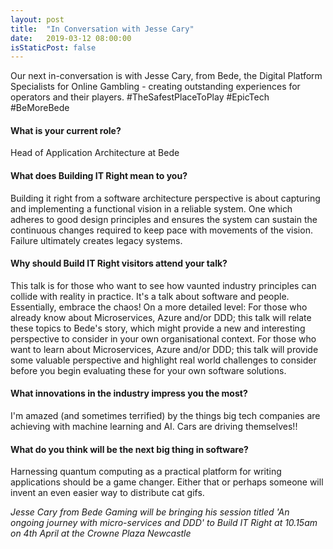 ```yaml
---
layout: post
title:  "In Conversation with Jesse Cary"
date:   2019-03-12 08:00:00
isStaticPost: false
---
```

Our next in-conversation is with Jesse Cary, from Bede, the Digital Platform Specialists for Online Gambling - creating outstanding experiences for operators and their players. #TheSafestPlaceToPlay #EpicTech #BeMoreBede

#### What is your current role?

Head of Application Architecture at Bede 

#### What does Building IT Right mean to you?

Building it right from a software architecture perspective is about capturing and implementing a functional vision in a reliable system. One which adheres to good design principles and ensures the system can sustain the continuous changes required to keep pace with movements of the vision. Failure ultimately creates legacy systems.

#### Why should Build IT Right visitors attend your talk?

This talk is for those who want to see how vaunted industry principles can collide with reality in practice. It's a talk about software and people. Essentially, embrace the chaos!
On a more detailed level:
For those who already know about Microservices, Azure and/or DDD; this talk will relate these topics to Bede's story, which might provide a new and interesting perspective to consider in your own organisational context.
For those who want to learn about Microservices, Azure and/or DDD; this talk will provide some valuable perspective and highlight real world challenges to consider before you begin evaluating these for your own software solutions.

#### What innovations in the industry impress you the most?

I'm amazed (and sometimes terrified) by the things big tech companies are achieving with machine learning and AI. Cars are driving themselves!!

#### What do you think will be the next big thing in software?

Harnessing quantum computing as a practical platform for writing applications should be a game changer. Either that or perhaps someone will invent an even easier way to distribute cat gifs.

*Jesse Cary from Bede Gaming will be bringing his session titled 'An ongoing journey with micro-services and DDD' to Build IT Right at 10.15am on 4th April at the Crowne Plaza Newcastle*
